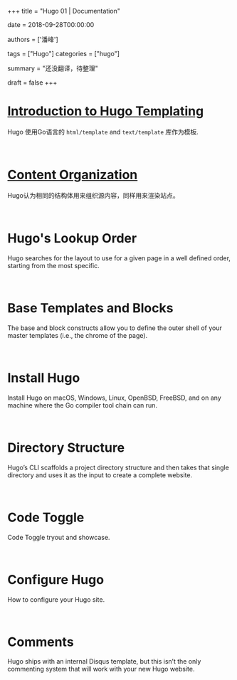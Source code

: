 +++
title = "Hugo 01 | Documentation"

date = 2018-09-28T00:00:00 

authors = ['潘峰']

tags = ["Hugo"]
categories = ["hugo"]

summary = "还没翻译，待整理"

draft = false
+++


# [Introduction to Hugo Templating](https://gohugo.io/templates/introduction/)

Hugo 使用Go语言的 `html/template` and `text/template` 库作为模板.

<br>

# [Content Organization](https://gohugo.io/content-management/organization/)

Hugo认为相同的结构体用来组织源内容，同样用来渲染站点。

<br>

# Hugo's Lookup Order
Hugo searches for the layout to use for a given page in a well defined order, starting from the most specific.

<br>

# Base Templates and Blocks
The base and block constructs allow you to define the outer shell of your master templates (i.e., the chrome of the page).

<br>

# Install Hugo
Install Hugo on macOS, Windows, Linux, OpenBSD, FreeBSD, and on any machine where the Go compiler tool chain can run.

<br>

# Directory Structure
Hugo’s CLI scaffolds a project directory structure and then takes that single directory and uses it as the input to create a complete website.

<br>

# Code Toggle
Code Toggle tryout and showcase.

<br>

# Configure Hugo
How to configure your Hugo site.

<br>

# Comments
Hugo ships with an internal Disqus template, but this isn’t the only commenting system that will work with your new Hugo website.
